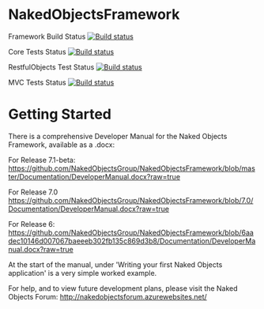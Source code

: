 NakedObjectsFramework
=====================

Framework Build Status [![Build status](https://ci.appveyor.com/api/projects/status/6kqdsbqoet1vy69n)](https://ci.appveyor.com/project/scascarini/nakedobjectsframework)

Core Tests Status [![Build status](https://ci.appveyor.com/api/projects/status/k1pui0bb8924yv8o)](https://ci.appveyor.com/project/scascarini/nakedobjectsframework-951)

RestfulObjects Test Status [![Build status](https://ci.appveyor.com/api/projects/status/jkhue6jrxwx523p1)](https://ci.appveyor.com/project/scascarini/nakedobjectsframework-716)

MVC Tests Status [![Build status](https://ci.appveyor.com/api/projects/status/152gjq86x3pbli8y)](https://ci.appveyor.com/project/scascarini/nakedobjectsframework-958)

Getting Started
===============

There is a comprehensive Developer Manual for the Naked Objects Framework, available as a .docx:

For Release 7.1-beta:
https://github.com/NakedObjectsGroup/NakedObjectsFramework/blob/master/Documentation/DeveloperManual.docx?raw=true

For Release 7.0
https://github.com/NakedObjectsGroup/NakedObjectsFramework/blob/7.0/Documentation/DeveloperManual.docx?raw=true

For Release 6:
https://github.com/NakedObjectsGroup/NakedObjectsFramework/blob/6aadec10146d007067baeeeb302fb135c869d3b8/Documentation/DeveloperManual.docx?raw=true


At the start of the manual, under 'Writing your first Naked Objects application' is a very simple worked example.

For help, and to view future development plans, please visit the Naked Objects Forum:  http://nakedobjectsforum.azurewebsites.net/
